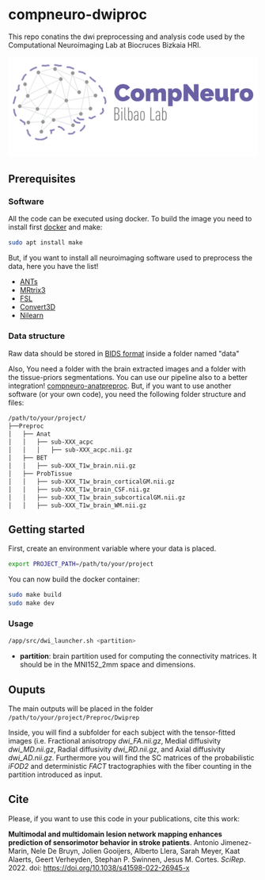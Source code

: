 # compneuro-dwiproc
This repo conatins the dwi preprocessing and analysis code used by the Computational Neuroimaging Lab at Biocruces Bizkaia HRI. 

![compneuro logo](docs/compneuroLogo_r.png)

## Prerequisites
### Software
All the code can be executed using docker. To build the image you need to install first [docker](https://docs.docker.com/engine/install/) and make:

```bash
sudo apt install make
```

But, if you want to install all neuroimaging software used to preprocess the data, here you have the list! 

* [ANTs](http://stnava.github.io/ANTs/)
* [MRtrix3](https://mrtrix.readthedocs.io/en/dev/index.html)
* [FSL](https://fsl.fmrib.ox.ac.uk/fsl/fslwiki)
* [Convert3D](http://www.itksnap.org/pmwiki/pmwiki.php?n=Convert3D.Documentation)
* [Nilearn](https://nilearn.github.io/stable/index.html)

### Data structure
Raw data should be stored in [BIDS format](https://bids.neuroimaging.io/) inside a folder named "data"

Also, You need a folder with the brain extracted images and a folder with the tissue-priors segmentations. You can use our pipeline also to a better integration! [compneuro-anatpreproc](https://github.com/ajimenezmarin/compneuro-anatproc). But, if you want to use another software (or your own code), you need the following folder structure and files:

```
/path/to/your/project/
├──Preproc
│   ├── Anat
│   │   ├── sub-XXX_acpc
│   │   │   ├── sub-XXX_acpc.nii.gz
│   ├── BET
│   │   ├── sub-XXX_T1w_brain.nii.gz
│   ├── ProbTissue
│   │   ├── sub-XXX_T1w_brain_corticalGM.nii.gz
│   │   ├── sub-XXX_T1w_brain_CSF.nii.gz
│   │   ├── sub-XXX_T1w_brain_subcorticalGM.nii.gz
│   │   ├── sub-XXX_T1w_brain_WM.nii.gz
```

## Getting started

First, create an environment variable where your data is placed. 

```bash
export PROJECT_PATH=/path/to/your/project
```

You can now build the docker container:

```bash
sudo make build
sudo make dev
```

### Usage
```bash
/app/src/dwi_launcher.sh <partition>
```

* **partition**: brain partition used for computing the connectivity matrices. It should be in the MNI152_2mm space and dimensions. 

## Ouputs

The main outputs will be placed in the folder `/path/to/your/project/Preproc/Dwiprep`

Inside, you will find a subfolder for each subject with the tensor-fitted images (i.e. Fractional anisotropy *dwi_FA.nii.gz*, Medial diffusivity *dwi_MD.nii.gz*, Radial diffusivity *dwi_RD.nii.gz*, and Axial diffusivity *dwi_AD.nii.gz*. Furthermore you will find the SC matrices of the probabilistic *iFOD2* and deterministic *FACT* tractographies with the fiber counting in the partition introduced as input.

## Cite
Please, if you want to use this code in your publications, cite this work:

**Multimodal and multidomain lesion network mapping enhances prediction of sensorimotor behavior in stroke patients**.
Antonio Jimenez-Marin, Nele De Bruyn, Jolien Gooijers, Alberto Llera, Sarah Meyer, Kaat Alaerts, Geert Verheyden, Stephan P. Swinnen, Jesus M. Cortes.
*SciRep*. 2022. doi: https://doi.org/10.1038/s41598-022-26945-x



